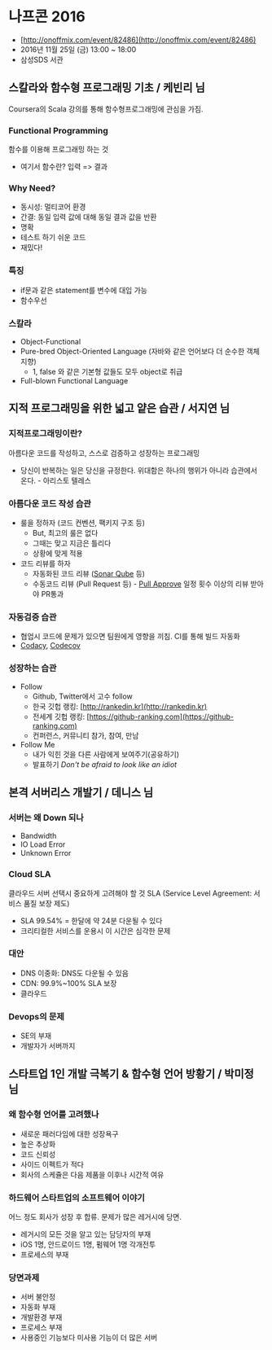 # 나프콘 2016

- [http://onoffmix.com/event/82486](http://onoffmix.com/event/82486)
- 2016년 11월 25일 (금) 13:00 ~ 18:00
- 삼성SDS 서관

## 스칼라와 함수형 프로그래밍 기초 / 케빈리 님

Coursera의 Scala 강의를 통해 함수형프로그래밍에 관심을 가짐.

### Functional Programming

함수를 이용해 프로그래밍 하는 것

- 여기서 함수란? 입력 => 결과

### Why Need?

- 동시성: 멀티코어 환경
- 간결: 동일 입력 값에 대해 동일 결과 값을 반환
- 명확
- 테스트 하기 쉬운 코드
- 재밌다!

### 특징

- if문과 같은 statement를 변수에 대입 가능
- 함수우선

### 스칼라

- Object-Functional 
- Pure-bred Object-Oriented Language (자바와 같은 언어보다 더 순수한 객체지향)
  - 1, false 와 같은 기본형 값들도 모두 object로 취급
- Full-blown Functional Language



## 지적 프로그래밍을 위한 넓고 얕은 습관 / 서지연 님

### 지적프로그래밍이란?

아름다운 코드를 작성하고, 스스로 검증하고 성장하는 프로그래밍

- 당신이 반복하는 일은 당신을 규정한다. 위대함은 하나의 행위가 아니라 습관에서 온다. - 아리스토 텔레스

### 아름다운 코드 작성 습관

- 룰을 정하자 (코드 컨벤션, 팩키지 구조 등)
  - But, 최고의 룰은 없다
  - 그때는 맞고 지금은 틀리다
  - 상황에 맞게 적용
- 코드 리뷰를 하자
  - 자동화된 코드 리뷰 ([Sonar Qube](http://www.sonarqube.org/) 등)
  - 수동코드 리뷰 (Pull Request 등) - [Pull Approve](https://about.pullapprove.com/) 일정 횟수 이상의 리뷰 받아야 PR통과

### 자동검증 습관

- 협업시 코드에 문제가 있으면 팀원에게 영향을 끼침. CI를 통해 빌드 자동화
- [Codacy](https://www.codacy.com/), [Codecov](https://codecov.io/)

### 성장하는 습관

- Follow
  - Github, Twitter에서 고수 follow
  - 한국 깃헙 랭킹: [http://rankedin.kr](http://rankedin.kr)
  - 전세계 깃헙 랭킹: [https://github-ranking.com](https://github-ranking.com)
  - 컨퍼런스, 커뮤니티 참가, 참여, 만남
- Follow Me
  - 내가 익힌 것을 다른 사람에게 보여주기(공유하기)
  - 발표하기 *Don't be afraid to look like an idiot*

## 본격 서버리스 개발기 / 데니스 님

### 서버는 왜 Down 되나

- Bandwidth
- IO Load Error
- Unknown Error

### Cloud SLA

클라우드 서버 선택시 중요하게 고려해야 할 것 SLA (Service Level Agreement: 서비스 품질 보장 제도)

- SLA 99.54% = 한달에 약 24분 다운될 수 있다
- 크리티컬한 서비스를 운용시 이 시간은 심각한 문제

### 대안

- DNS 이중화: DNS도 다운될 수 있음
- CDN: 99.9%~100% SLA 보장
- 클라우드

### Devops의 문제

- SE의 부재
- 개발자가 서버까지



## 스타트업 1인 개발 극복기 & 함수형 언어 방황기 / 박미정 님

### 왜 함수형 언어를 고려했나

- 새로운 패러다임에 대한 성장욕구
- 높은 추상화
- 코드 신뢰성
- 사이드 이펙트가 적다
- 회사의 스케쥴은 다음 제품을 이후나 시간적 여유

### 하드웨어 스타트업의 소프트웨어 이야기

어느 정도 회사가 성장 후 합류. 문제가 많은 레거시에 당면.

- 레거시의 모든 것을 알고 있는 담당자의 부재
- iOS 1명, 안드로이드 1명, 펌웨어 1명 각개전투
- 프로세스의 부재

### 당면과제

- 서버 불안정
- 자동화 부재
- 개발환경 부재
- 프로세스 부재
- 사용중인 기능보다 미사용 기능이 더 많은 서버

